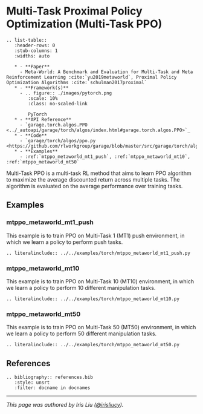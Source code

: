# Multi-Task Proximal Policy Optimization (Multi-Task PPO)

```eval_rst
.. list-table::
   :header-rows: 0
   :stub-columns: 1
   :widths: auto

   * - **Paper**
     - Meta-World: A Benchmark and Evaluation for Multi-Task and Meta Reinforcement Learning :cite:`yu2019metaworld`, Proximal Policy Optimization Algorithms :cite:`schulman2017proximal`
   * - **Framework(s)**
     - .. figure:: ./images/pytorch.png
        :scale: 10%
        :class: no-scaled-link

        PyTorch
   * - **API Reference**
     - `garage.torch.algos.PPO <../_autoapi/garage/torch/algos/index.html#garage.torch.algos.PPO>`_
   * - **Code**
     - `garage/torch/algos/ppo.py <https://github.com/rlworkgroup/garage/blob/master/src/garage/torch/algos/ppo.py>`_
   * - **Examples**
     - :ref:`mtppo_metaworld_mt1_push`, :ref:`mtppo_metaworld_mt10`, :ref:`mtppo_metaworld_mt50`
```

Multi-Task PPO is a multi-task RL method that aims to learn PPO algorithm to maximize the average discounted return across multiple tasks. The algorithm is evaluated on the average performance over training tasks.

## Examples

### mtppo_metaworld_mt1_push

This example is to train PPO on Multi-Task 1 (MT1) push environment, in which we learn a policy to perform push tasks.

```eval_rst
.. literalinclude:: ../../examples/torch/mtppo_metaworld_mt1_push.py
```

### mtppo_metaworld_mt10

This example is to train PPO on Multi-Task 10 (MT10) environment, in which we learn a policy to perform 10 different manipulation tasks.

```eval_rst
.. literalinclude:: ../../examples/torch/mtppo_metaworld_mt10.py
```

### mtppo_metaworld_mt50

This example is to train PPO on Multi-Task 50 (MT50) environment, in which we learn a policy to perform 50 different manipulation tasks.

```eval_rst
.. literalinclude:: ../../examples/torch/mtppo_metaworld_mt50.py
```

## References

```eval_rst
.. bibliography:: references.bib
   :style: unsrt
   :filter: docname in docnames
```

----

*This page was authored by Iris Liu ([@irisliucy](https://github.com/irisliucy)).*
